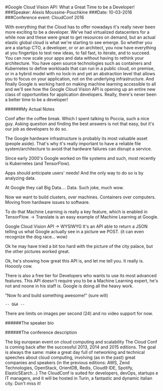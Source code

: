 #Google Cloud Vision API: What a Great Time to be a Developer!
###Speaker: Alexis Moussine-Pouchkine
###Date: 10-03-2016
###Conference event: CloudConf 2016

With everything that the Cloud has to offer nowadays it's really never been more exciting to be a developer.
We've had virtualized datacenters for a while now and these were great to get resources on demand, but an actual elastic global cloud is what we're starting to see emerge. So whether you are a startup CTO, a developer, or or an architect, you now have everything at you fingertips to test new ideas, to fail fast, to iterate, and to succeed. You can now scale your apps and data without having to rethink your architecture. You have open source technologies such as containers and Kubernetes to define workloads that can run in a public cloud, on premise, or in a hybrid model with no lock-in and yet an abstraction level that allows you to focus on your application, not on the underlying infrastructure.
And finally Google is working hard on making machine learning accessible to all and we'll see how the Google Cloud Vision API is opening up an entire new class of opportunities for application developers.
Really, there's never been a better time to be a developer!

######My Actual Notes

Conf after the coffee break. Which I spent talking to Poccia, such a nice guy.
Asking question and finding the best answers is not that easy, but it's our job as developers to do so.

The Google hardware infrastructure is probably its most valuable asset (people aside).
That's why it's really important to have a reliable file system/architecture to avoid that hardware failures can disrupt a service.

Since early 2000's Google worked on file systems and such, most recently is Kubernetes (and TensorFlow).

Apps should anticipate users' needs! And the only way to do so is by analyzing data.

At Google they call Big Data.... Data. 
Such joke, much wow.

Now we want to build clusters, over machines. Containers over computers. Moving from hardware issues to software.

To do that Machine Learning is really a key feature, which is enabled in TensorFlow.
-> Translate is an easy example of Machine Learning at Google.

Google Cloud Vision API -> WYSIWYG
It's an API able to return a JSON telling us what Google actually see in a picture we POST. (it can even recognize the dog race... wow)

Ok he may have tried a bit too hard with the picture of the city palace, but the other pictures worked great.

Ok, he's showing how great this API is, and let me tell you. It really is. Hooooly cow.

There is also a free tier for Developers who wants to use its most advanced features.
This API doesn't require you to be a Machine Learning expert, he's not and noone in his staff is. Google is doing all the heavy work.

"Now fo and build something awesome!"
(sure will)


    -- Q&A --

There are limits on images per second (24) and no video support for now.

######The speaker bio



######The conference description

The big european event on cloud computing and scalability
The Cloud Conf is coming back after the successful 2013, 2014 and 2015 editions.
The goal is always the same: make a great day full of networking and technical speeches about cloud computing, involving (as in the past) great companies and speakers (in the previous editions: AWS, Zend Technologies, OpenStack, OrientDB, Redis, Cloud9 IDE, Spotify, ElasticSEarch...)
The CloudConf is suited for developers, devOps, startups e IT managers, and it will be hosted in Turin, a fantastic and dynamic italian city. Don't miss it!